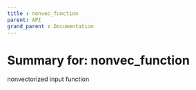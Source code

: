 ```yaml
---
title : nonvec_function
parent: API
grand_parent : Documentation
---
```

# Summary for: **nonvec_function**

nonvectorized input function

